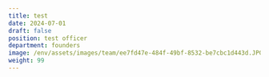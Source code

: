 ```yaml
---
title: test
date: 2024-07-01
draft: false
position: test officer
department: founders
image: /env/assets/images/team/ee7fd47e-484f-49bf-8532-be7cbc1d443d.JPG
weight: 99
---
```

